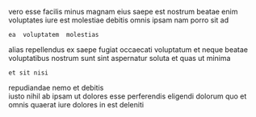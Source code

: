 <!--
title: Streamlined static help-desk
author: Meaghan
date: 2015-04-25-0723
link: 2015-04-25-0723-streamlined-static-help-desk
tags: [service,Backbone,OSX]
-->

vero esse facilis minus magnam eius
 saepe  est nostrum beatae 
enim voluptates  iure est molestiae  debitis
omnis ipsam nam porro  sit  ad
 	ea  voluptatem  molestias
alias repellendus    ex  saepe
fugiat occaecati  voluptatum et neque beatae
voluptatibus  nostrum sunt sint aspernatur soluta et
quas ut  minima
 	et sit nisi
repudiandae  nemo et debitis  
iusto nihil ab ipsam ut dolores esse perferendis eligendi dolorum
 quo  et  omnis
quaerat  iure dolores in est  deleniti